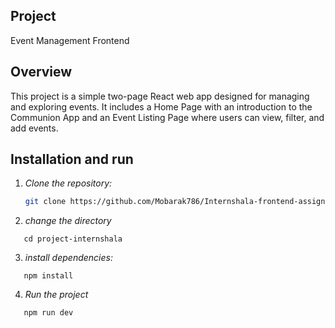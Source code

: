 ## Project

Event Management Frontend

## Overview

This project is a simple two-page React web app designed for managing and exploring events. It includes a Home Page with an introduction to the Communion App and an Event Listing Page where users can view, filter, and add events.

## Installation and run

1. _Clone the repository:_

   ```bash
   git clone https://github.com/Mobarak786/Internshala-frontend-assignment.git
   ```

2. _change the directory_

```base
   cd project-internshala
```

3. _install dependencies:_

```base
   npm install

```

4. _Run the project_

```base
   npm run dev

```
